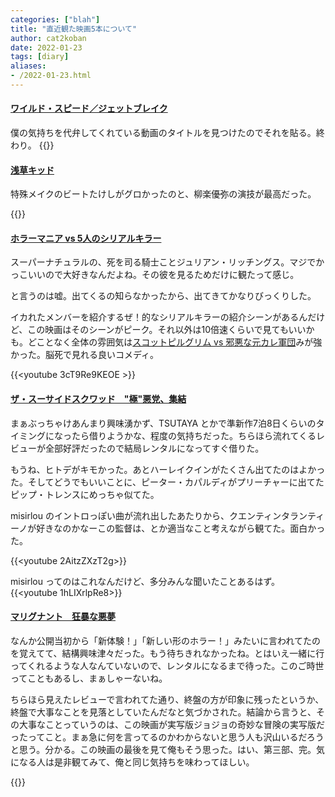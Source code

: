 ```yaml
---
categories: ["blah"]
title: "直近観た映画5本について"
author: cat2koban
date: 2022-01-23
tags: [diary]
aliases:
- /2022-01-23.html
---
```


#### [ワイルド・スピード／ジェットブレイク](https://filmarks.com/movies/72777?mark_id=125904783)

僕の気持ちを代弁してくれている動画のタイトルを見つけたのでそれを貼る。終わり。
{{<youtube PMaJxEtlFIw >}} <br />

#### [浅草キッド](https://filmarks.com/movies/94105?mark_id=125655556)

特殊メイクのビートたけしがグロかったのと、柳楽優弥の演技が最高だった。

{{<youtube sn9IhRxr8rQ >}}

#### [ホラーマニア vs 5人のシリアルキラー](https://filmarks.com/movies/97880?mark_id=126317211)

スーパーナチュラルの、死を司る騎士ことジュリアン・リッチングス。マジでかっこいいので大好きなんだよね。その彼を見るためだけに観たって感じ。

と言うのは嘘。出てくるの知らなかったから、出てきてかなりびっくりした。

イカれたメンバーを紹介するぜ！的なシリアルキラーの紹介シーンがあるんだけど、この映画はそのシーンがピーク。それ以外は10倍速くらいで見てもいいかも。どことなく全体の雰囲気は[スコットピルグリム vs 邪悪な元カレ軍団](https://filmarks.com/movies/5496)みが強かった。脳死で見れる良いコメディ。

{{<youtube 3cT9Re9KEOE >}}

#### [ザ・スーサイドスクワッド　"極"悪党、集結](https://filmarks.com/movies/74474?mark_id=126803053)

まぁぶっちゃけあんまり興味湧かず、TSUTAYA とかで準新作7泊8日くらいのタイミングになったら借りようかな、程度の気持ちだった。ちらほら流れてくるレビューが全部好評だったので結局レンタルになってすぐ借りた。

もうね、ヒトデがキモかった。あとハーレイクインがたくさん出てたのはよかった。そしてどうでもいいことに、ピーター・カパルディがプリーチャーに出てたピップ・トレンスにめっちゃ似てた。

misirlou のイントロっぽい曲が流れ出したあたりから、クエンティンタランティーノが好きなのかなーこの監督は、とか適当なこと考えながら観てた。面白かった。

{{<youtube 2AitzZXzT2g>}} <br />

misirlou ってのはこれなんだけど、多分みんな聞いたことあるはず。
{{<youtube 1hLIXrlpRe8>}}

#### [マリグナント　狂暴な悪夢](https://filmarks.com/movies/88639?mark_id=126803398)

なんか公開当初から「新体験！」「新しい形のホラー！」みたいに言われてたのを覚えてて、結構興味津々だった。もう待ちきれなかったね。とはいえ一緒に行ってくれるような人なんていないので、レンタルになるまで待った。このご時世ってこともあるし、まぁしゃーないね。

ちらほら見えたレビューで言われてた通り、終盤の方が印象に残ったというか、終盤で大事なことを見落としていたんだなと気づかされた。結論から言うと、その大事なことっていうのは、この映画が実写版ジョジョの奇妙な冒険の実写版だったってこと。まぁ急に何を言ってるのかわからないと思う人も沢山いるだろうと思う。分かる。この映画の最後を見て俺もそう思った。はい、第三部、完。気になる人は是非観てみて、俺と同じ気持ちを味わってほしい。

{{<youtube y6cZXW-FN48 >}} <br />


